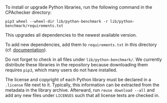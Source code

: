 <!--
This file is part of CPAchecker,
a tool for configurable software verification:
https://cpachecker.sosy-lab.org

SPDX-FileCopyrightText: 2007-2020 Dirk Beyer <https://www.sosy-lab.org>

SPDX-License-Identifier: Apache-2.0
-->

To install or upgrade Python libraries, run the following command in the CPAchecker directory:

```
pip3 wheel --wheel-dir lib/python-benchmark -r lib/python-benchmark/requirements.txt
```

This upgrades all dependencies to the newest available version.

To add new dependencies, add them to `requirements.txt` in this directory
(cf. [documentation](https://pip.readthedocs.org/en/stable/user_guide/#requirements-files)).

Do not forget to check in all files under `lib/python-benchmark/`.
We currently distribute these libraries in the repository
because downloading them requires `pip3`, which many users do not have installed.

The license and copyright of each Python library must be declared
in a `.license` file next to it.
Typically, this information can be extracted from the metadata
in the library archive.
Afterward, run `reuse download --all` and add any new files under `LICENSES`
such that all license texts are checked in.

